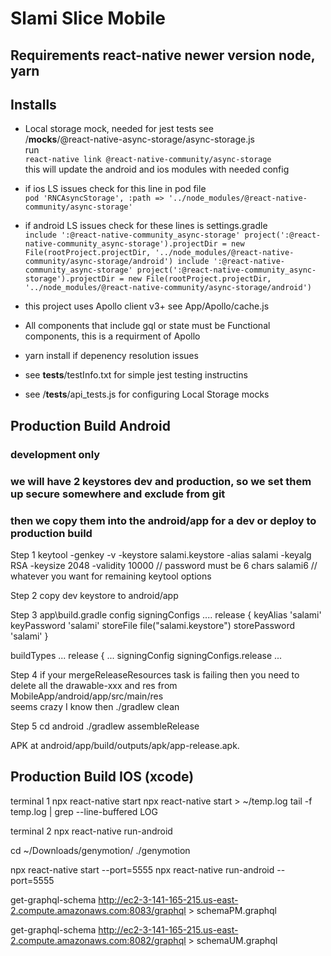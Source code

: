 # Slami Slice Mobile

## Requirements react-native newer version node, yarn

## Installs

- Local storage mock, needed for jest tests see  
   /**mocks**/@react-native-async-storage/async-storage.js  
  run  
  `react-native link @react-native-community/async-storage`  
  this will update the android and ios modules with needed config
- if ios LS issues check for this line in pod file  
  `pod 'RNCAsyncStorage', :path => '../node_modules/@react-native-community/async-storage'`
- if android LS issues check for these lines is settings.gradle  
  `include ':@react-native-community_async-storage' project(':@react-native-community_async-storage').projectDir = new File(rootProject.projectDir, '../node_modules/@react-native-community/async-storage/android') include ':@react-native-community_async-storage' project(':@react-native-community_async-storage').projectDir = new File(rootProject.projectDir, '../node_modules/@react-native-community/async-storage/android')`

- this project uses Apollo client v3+ see App/Apollo/cache.js
- All components that include gql or state must be Functional components, this is a requirment of Apollo
- yarn install if depenency resolution issues
- see **tests**/testInfo.txt for simple jest testing instructins
- see /**tests**/api_tests.js for configuring Local Storage mocks

## Production Build Android

### development only

### we will have 2 keystores dev and production, so we set them up secure somewhere and exclude from git

### then we copy them into the android/app for a dev or deploy to production build

Step 1
keytool -genkey -v -keystore salami.keystore -alias salami -keyalg RSA -keysize 2048 -validity 10000
// password must be 6 chars
salami6
// whatever you want for remaining keytool options

Step 2
copy dev keystore to android/app

Step 3
app\build.gradle config
signingConfigs ....
release {
keyAlias 'salami'
keyPassword 'salami'
storeFile file("salami.keystore")
storePassword 'salami'
}

buildTypes ...
release {
...
signingConfig signingConfigs.release
...

Step 4
if your mergeReleaseResources task is failing then you need to delete all the drawable-xxx and res from  
MobileApp/android/app/src/main/res  
seems crazy I know
then ./gradlew clean

Step 5
cd android
./gradlew assembleRelease

APK at android/app/build/outputs/apk/app-release.apk.

## Production Build IOS (xcode)

terminal 1
npx react-native start
npx react-native start > ~/temp.log
tail -f temp.log | grep --line-buffered LOG

terminal 2
npx react-native run-android

cd ~/Downloads/genymotion/
./genymotion

npx react-native start --port=5555
npx react-native run-android --port=5555

get-graphql-schema http://ec2-3-141-165-215.us-east-2.compute.amazonaws.com:8083/graphql > schemaPM.graphql

get-graphql-schema http://ec2-3-141-165-215.us-east-2.compute.amazonaws.com:8082/graphql > schemaUM.graphql
